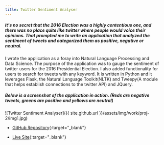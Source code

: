 ```yaml
---
title: Twitter Sentiment Analyser
---
```

##### It's no secret that the 2016 Election was a highly contentious one, and there was no place quite like twitter where people would voice their opinions. That prompted me to write an application that analyzed the sentiment of tweets and categorized them as positive, negative or neutral.

I wrote the application as a foray into Natural Language Processing and Data Science. The purpose of the application was to gauge the sentiment of twitter users for the 2016 Presidential Election. I also added functionality for users to search for tweets with any keyword. It is written in Python and it leverages Flask, the Natural Language Toolkit(NLTK) and Tweepy(A module that helps establish connections to the twitter API) and JQuery.

##### Below is a screenshot of the application in action. (Reds are negative tweets, greens are positive and yellows are neutral)

![Twitter Sentiment Analyser]({{ site.github.url }}/assets/img/work/proj-2/img1.jpg)


- [GitHub Repository](https://github.com/crikeli/Sentiment_analyser){:target="_blank"}

- [Live Site](https://salty-beach-83386.herokuapp.com/){:target="_blank"}
